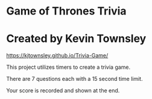 # Game of Thrones Trivia

# Created by Kevin Townsley

https://kjtownsley.github.io/Trivia-Game/

This project utilizes timers to create a trivia game. 

There are 7 questions each with a 15 second time limit.

Your score is recorded and shown at the end.
